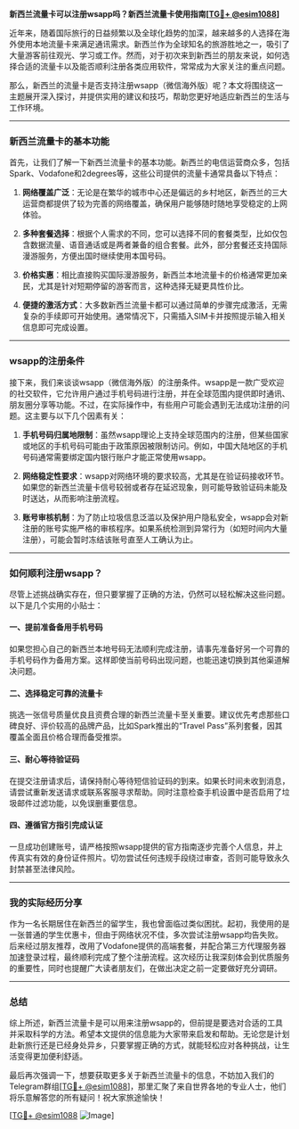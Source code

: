 **新西兰流量卡可以注册wsapp吗？新西兰流量卡使用指南[[TG💪+ @esim1088](https://t.me/s/esim1088)]**

近年来，随着国际旅行的日益频繁以及全球化趋势的加深，越来越多的人选择在海外使用本地流量卡来满足通讯需求。新西兰作为全球知名的旅游胜地之一，吸引了大量游客前往观光、学习或工作。然而，对于初次来到新西兰的朋友来说，如何选择合适的流量卡以及能否顺利注册各类应用软件，常常成为大家关注的重点问题。

那么，新西兰的流量卡是否支持注册wsapp（微信海外版）呢？本文将围绕这一主题展开深入探讨，并提供实用的建议和技巧，帮助您更好地适应新西兰的生活与工作环境。

---

### 新西兰流量卡的基本功能

首先，让我们了解一下新西兰流量卡的基本功能。新西兰的电信运营商众多，包括Spark、Vodafone和2degrees等，这些公司提供的流量卡通常具备以下特点：

1. **网络覆盖广泛**：无论是在繁华的城市中心还是偏远的乡村地区，新西兰的三大运营商都提供了较为完善的网络覆盖，确保用户能够随时随地享受稳定的上网体验。
   
2. **多种套餐选择**：根据个人需求的不同，您可以选择不同的套餐类型，比如仅包含数据流量、语音通话或是两者兼备的组合套餐。此外，部分套餐还支持国际漫游服务，方便出国时继续使用本国号码。

3. **价格实惠**：相比直接购买国际漫游服务，新西兰本地流量卡的价格通常更加亲民，尤其是针对短期停留的游客而言，这种选择无疑更具性价比。

4. **便捷的激活方式**：大多数新西兰流量卡都可以通过简单的步骤完成激活，无需复杂的手续即可开始使用。通常情况下，只需插入SIM卡并按照提示输入相关信息即可完成设置。

---

### wsapp的注册条件

接下来，我们来谈谈wsapp（微信海外版）的注册条件。wsapp是一款广受欢迎的社交软件，它允许用户通过手机号码进行注册，并在全球范围内提供即时通讯、朋友圈分享等功能。不过，在实际操作中，有些用户可能会遇到无法成功注册的问题。这主要与以下几个因素有关：

1. **手机号码归属地限制**：虽然wsapp理论上支持全球范围内的注册，但某些国家或地区的手机号码可能由于政策原因被限制访问。例如，中国大陆地区的手机号码通常需要绑定国内银行账户才能正常使用wsapp。

2. **网络稳定性要求**：wsapp对网络环境的要求较高，尤其是在验证码接收环节。如果您的新西兰流量卡信号较弱或者存在延迟现象，则可能导致验证码未能及时送达，从而影响注册流程。

3. **账号审核机制**：为了防止垃圾信息泛滥以及保护用户隐私安全，wsapp会对新注册的账号实施严格的审核程序。如果系统检测到异常行为（如短时间内大量注册），可能会暂时冻结该账号直至人工确认为止。

---

### 如何顺利注册wsapp？

尽管上述挑战确实存在，但只要掌握了正确的方法，仍然可以轻松解决这些问题。以下是几个实用的小贴士：

#### 一、提前准备备用手机号码
如果您担心自己的新西兰本地号码无法顺利完成注册，请事先准备好另一个可靠的手机号码作为备用方案。这样即使当前号码出现问题，也能迅速切换到其他渠道解决问题。

#### 二、选择稳定可靠的流量卡
挑选一张信号质量优良且资费合理的新西兰流量卡至关重要。建议优先考虑那些口碑良好、评价较高的品牌产品，比如Spark推出的“Travel Pass”系列套餐，因其覆盖全面且价格合理而备受推崇。

#### 三、耐心等待验证码
在提交注册请求后，请保持耐心等待短信验证码的到来。如果长时间未收到消息，请尝试重新发送请求或联系客服寻求帮助。同时注意检查手机设置中是否启用了垃圾邮件过滤功能，以免误删重要信息。

#### 四、遵循官方指引完成认证
一旦成功创建账号，请严格按照wsapp提供的官方指南逐步完善个人信息，并上传真实有效的身份证件照片。切勿尝试任何违规手段绕过审查，否则可能导致永久封禁甚至法律风险。

---

### 我的实际经历分享

作为一名长期居住在新西兰的留学生，我也曾面临过类似困扰。起初，我使用的是一张普通的学生优惠卡，但由于网络状况不佳，多次尝试注册wsapp均告失败。后来经过朋友推荐，改用了Vodafone提供的高端套餐，并配合第三方代理服务器加速登录过程，最终顺利完成了整个注册流程。这次经历让我深刻体会到优质服务的重要性，同时也提醒广大读者朋友们，在做出决定之前一定要做好充分调研。

---

### 总结

综上所述，新西兰流量卡是可以用来注册wsapp的，但前提是要选对合适的工具并采取科学的方法。希望本文提供的信息能为大家带来启发和帮助。无论您是计划赴新旅行还是已经身处异乡，只要掌握正确的方式，就能轻松应对各种挑战，让生活变得更加便利舒适。

最后再次强调一下，想要获取更多关于新西兰流量卡的信息，不妨加入我们的Telegram群组[[TG💪+ @esim1088](https://t.me/s/esim1088)]，那里汇聚了来自世界各地的专业人士，他们将乐意解答您的所有疑问！祝大家旅途愉快！

[[TG💪+ @esim1088](https://t.me/s/esim1088) ![Image](https://i.postimg.cc/4NQfJmqS/Snipaste-2025-05-13-00-14-12.png)]